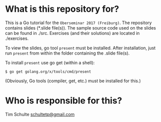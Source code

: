 # What is this repository for? #

This is a Go tutorial for the `Oberseminar 2017 (Freiburg)`. The repository 
contains slides (*.slide file(s)). The sample source code used on the slides can
be found in ./src. Exercises (and their solutions) are located in ./exercises.

To view the slides, go tool `present` must be installed. After installation, 
just run `present` from within the folder containing the .slide file(s).

To install `present` use go get (within a shell):

```shell
$ go get golang.org/x/tools/cmd/present
```

(Obviously, Go tools (compiler, get, etc.) must be installed for this.)


# Who is responsible for this? #

Tim Schulte
schultetp@gmail.com

